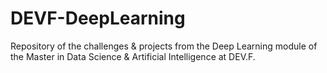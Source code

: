# DEVF-DeepLearning
Repository of the challenges &amp; projects from the Deep Learning module of the Master in Data Science &amp; Artificial Intelligence at DEV.F. 
